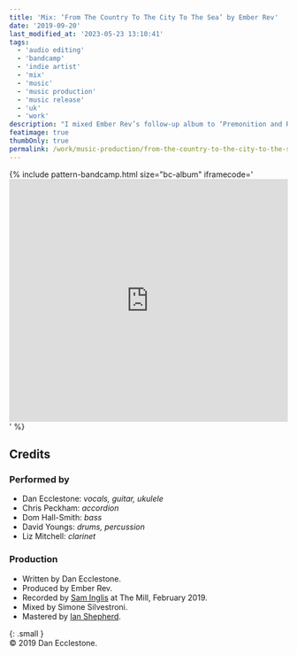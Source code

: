 ```yaml
---
title: 'Mix: ‘From The Country To The City To The Sea’ by Ember Rev'
date: '2019-09-20'
last_modified_at: '2023-05-23 13:10:41'
tags: 
  - 'audio editing'
  - 'bandcamp'
  - 'indie artist'
  - 'mix'
  - 'music'
  - 'music production'
  - 'music release'
  - 'uk'
  - 'work'
description: "I mixed Ember Rev’s follow-up album to ‘Premonition and Ruin’, collaborating with Sam Inglis and Ian Shepherd."
featimage: true
thumbOnly: true
permalink: /work/music-production/from-the-country-to-the-city-to-the-sea-album-mix/
---
```

{% include pattern-bandcamp.html size="bc-album" iframecode='<iframe style="border: 0; width: 100%; height: 439px;" src="https://bandcamp.com/EmbeddedPlayer/album=404229151/size=large/bgcol=ffffff/linkcol=333333/artwork=small/transparent=true/"><a href="https://emberrev.bandcamp.com/album/from-the-country-to-the-city-to-the-sea-2">From The Country To The City To The Sea by Ember Rev</a></iframe>' %}

## Credits

### Performed by

- Dan Ecclestone: _vocals, guitar, ukulele_
- Chris Peckham: _accordion_
- Dom Hall-Smith: _bass_
- David Youngs: _drums, percussion_
- Liz Mitchell: _clarinet_

### Production

- Written by Dan Ecclestone.
- Produced by Ember Rev.
- Recorded by [Sam Inglis](https://www.soundonsound.com/author/sam-inglis) at The Mill, February 2019.
- Mixed by Simone Silvestroni.
- Mastered by [Ian Shepherd](https://productionadvice.co.uk/about/).

{: .small }
<br>&copy; 2019 Dan Ecclestone.